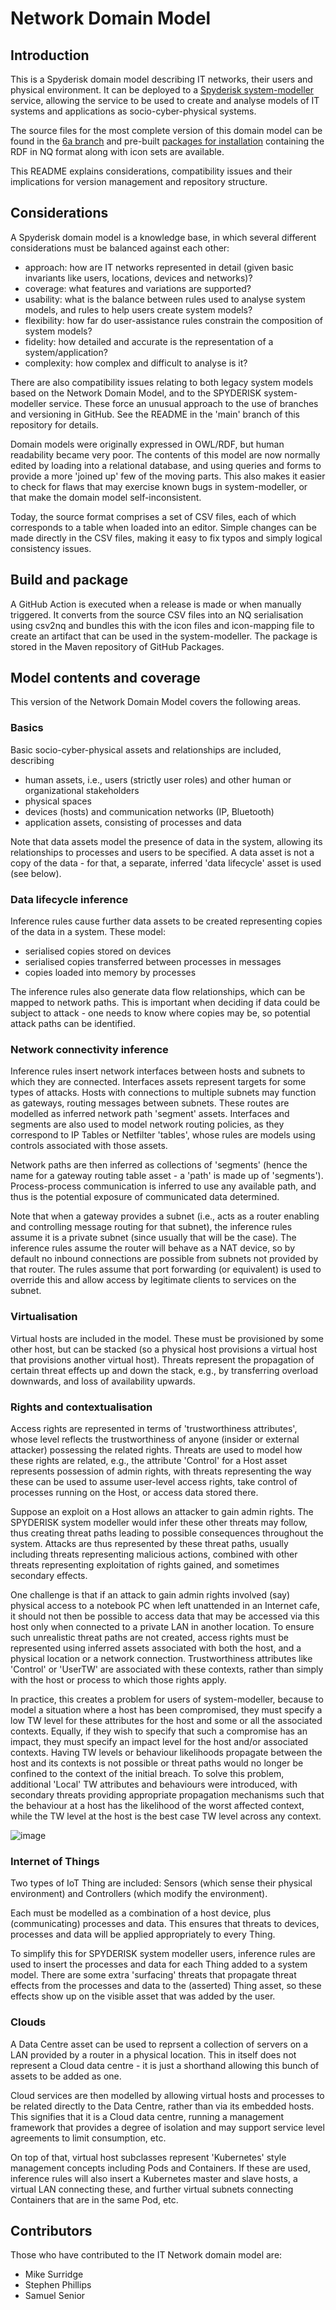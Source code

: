 # Network Domain Model

## Introduction

This is a Spyderisk domain model describing IT networks, their users and physical environment. It can be deployed to a [Spyderisk system-modeller](https://github.com/Spyderisk/system-modeller) service, allowing the service to be used to create and analyse models of IT systems and applications as socio-cyber-physical systems.

The source files for the most complete version of this domain model can be found in the [6a branch](https://github.com/Spyderisk/domain-network/tree/6a) and pre-built [packages for installation](https://github.com/Spyderisk/domain-network/packages/1826148) containing the RDF in NQ format along with icon sets are available.

This README explains considerations, compatibility issues and their implications for version management and repository structure.

## Considerations

A Spyderisk domain model is a knowledge base, in which several different considerations must be balanced against each other:

- approach: how are IT networks represented in detail (given basic invariants like users, locations, devices and networks)?
- coverage: what features and variations are supported?
- usability: what is the balance between rules used to analyse system models, and rules to help users create system models?
- flexibility: how far do user-assistance rules constrain the composition of system models?
- fidelity: how detailed and accurate is the representation of a system/application?
- complexity: how complex and difficult to analyse is it?

There are also compatibility issues relating to both legacy system models based on the Network Domain Model, and to the SPYDERISK system-modeller service. These force an unusual approach to the use of branches and versioning in GitHub. See the README in the 'main' branch of this repository for details.

Domain models were originally expressed in OWL/RDF, but human readability became very poor. The contents of this model are now normally edited by loading into a relational database, and using queries and forms to provide a more 'joined up' few of the moving parts. This also makes it easier to check for flaws that may exercise known bugs in system-modeller, or that make the domain model self-inconsistent.

Today, the source format comprises a set of CSV files, each of which corresponds to a table when loaded into an editor. Simple changes can be made directly in the CSV files, making it easy to fix typos and simply logical consistency issues.

## Build and package

A GitHub Action is executed when a release is made or when manually triggered. It converts from the source CSV files into an NQ serialisation using csv2nq and bundles this with the icon files and icon-mapping file to create an artifact that can be used in the system-modeller. The package is stored in the Maven repository of GitHub Packages.

## Model contents and coverage

This version of the Network Domain Model covers the following areas.

### Basics

Basic socio-cyber-physical assets and relationships are included, describing

- human assets, i.e., users (strictly user roles) and other human or organizational stakeholders
- physical spaces
- devices (hosts) and communication networks (IP, Bluetooth)
- application assets, consisting of processes and data

Note that data assets model the presence of data in the system, allowing its relationships to processes and users to be specified. A data asset is not a copy of the data - for that, a separate, inferred 'data lifecycle' asset is used (see below).

### Data lifecycle inference

Inference rules cause further data assets to be created representing copies of the data in a system. These model:

- serialised copies stored on devices
- serialised copies transferred between processes in messages
- copies loaded into memory by processes

The inference rules also generate data flow relationships, which can be mapped to network paths. This is important when deciding if data could be subject to attack - one needs to know where copies may be, so potential attack paths can be identified.

### Network connectivity inference

Inference rules insert network interfaces between hosts and subnets to which they are connected. Interfaces assets represent targets for some types of attacks. Hosts with connections to multiple subnets may function as gateways, routing messages between subnets. These routes are modelled as inferred network path 'segment' assets. Interfaces and segments are also used to model network routing policies, as they correspond to IP Tables or Netfilter 'tables', whose rules are models using controls associated with those assets.

Network paths are then inferred as collections of 'segments' (hence the name for a gateway routing table asset - a 'path' is made up of 'segments'). Process-process communication is  inferred to use any available path, and thus is the potential exposure of communicated data determined.

Note that when a gateway provides a subnet (i.e., acts as a router enabling and controlling message routing for that subnet), the inference rules assume it is a private subnet (since usually that will be the case). The inference rules assume the router will behave as a NAT device, so by default no inbound connections are possible from subnets not provided by that router. The rules assume that port forwarding (or equivalent) is used to override this and allow access by legitimate clients to services on the subnet.

### Virtualisation

Virtual hosts are included in the model. These must be provisioned by some other host, but can be stacked (so a physical host provisions a virtual host that provisions another virtual host). Threats represent the propagation of certain threat effects up and down the stack, e.g., by transferring overload downwards, and loss of availability upwards.

### Rights and contextualisation

Access rights are represented in terms of 'trustworthiness attributes', whose level reflects the trustworthiness of anyone (insider or external attacker) possessing the related rights. Threats are used to model how these rights are related, e.g., the attribute 'Control' for a Host asset represents possession of admin rights, with threats representing the way these can be used to assume user-level access rights, take control of processes running on the Host, or access data stored there.

Suppose an exploit on a Host allows an attacker to gain admin rights. The SPYDERISK system modeller would infer these other threats may follow, thus creating threat paths leading to possible consequences throughout the system. Attacks are thus represented by these threat paths, usually including threats representing malicious actions, combined with other threats representing exploitation of rights gained, and sometimes secondary effects.

One challenge is that if an attack to gain admin rights involved (say) physical access to a notebook PC when left unattended in an Internet cafe, it should not then be possible to access data that may be accessed via this host only when connected to a private LAN in another location. To ensure such unrealistic threat paths are not created, access rights must be represented using inferred assets associated with both the host, and a physical location or a network connection. Trustworthiness attributes like 'Control' or 'UserTW' are associated with these contexts, rather than simply with the host or process to which those rights apply.

In practice, this creates a problem for users of system-modeller, because to model a situation where a host has been compromised, they must specify a low TW level for these attributes for the host and some or all the associated contexts. Equally, if they wish to specify that such a compromise has an impact, they must specify an impact level for the host and/or associated contexts. Having TW levels or behaviour likelihoods propagate between the host and its contexts is not possible or threat paths would no longer be confined to the context of the initial breach. To solve this problem, additional 'Local' TW attributes and behaviours were introduced, with secondary threats providing appropriate propagation mechanisms such that the behaviour at a host has the likelihood of the worst affected context, while the TW level at the host is the best case TW level across any context.

![image](https://github.com/Spyderisk/domain-network/assets/27415349/1adaa830-5c32-4759-9e14-2f991c61f04a)

### Internet of Things

Two types of IoT Thing are included: Sensors (which sense their physical environment) and Controllers (which modify the environment).

Each must be modelled as a combination of a host device, plus (communicating) processes and data. This ensures that threats to devices, processes and data will be applied appropriately to every Thing.

To simplify this for SPYDERISK system modeller users, inference rules are used to insert the processes and data for each Thing added to a system model. There are some extra 'surfacing' threats that propagate threat effects from the processes and data to the (asserted) Thing asset, so these effects show up on the visible asset that was added by the user.

### Clouds

A Data Centre asset can be used to reprsent a collection of servers on a LAN provided by a router in a physical location. This in itself does not represent a Cloud data centre - it is just a shorthand allowing this bunch of assets to be added as one.

Cloud services are then modelled by allowing virtual hosts and processes to be related directly to the Data Centre, rather than via its embedded hosts. This signifies that it is a Cloud data centre, running a management framework that provides a degree of isolation and may support service level agreements to limit consumption, etc.

On top of that, virtual host subclasses represent 'Kubernetes' style management concepts including Pods and Containers. If these are used, inference rules will also insert a Kubernetes master and slave hosts, a virtual LAN connecting these, and further virtual subnets connecting Containers that are in the same Pod, etc.

## Contributors

Those who have contributed to the IT Network domain model are:

* Mike Surridge
* Stephen Phillips
* Samuel Senior
